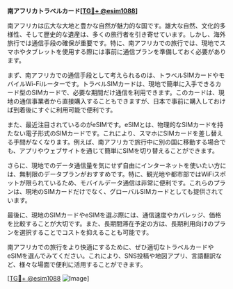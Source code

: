 **南アフリカトラベルカード[[TG💪+ @esim1088](https://t.me/s/esim1088)]**

南アフリカは広大な大地と豊かな自然が魅力的な国です。雄大な自然、文化的多様性、そして歴史的な遺産は、多くの旅行者を引き寄せています。しかし、海外旅行では通信手段の確保が重要です。特に、南アフリカでの旅行では、現地でスマホやタブレットを使用する際には事前に通信プランを準備しておく必要があります。

まず、南アフリカでの通信手段として考えられるのは、トラベルSIMカードやモバイルWi-Fiルーターです。トラベルSIMカードは、現地で簡単に入手できるカード型のSIMカードで、必要な期間だけ通信を利用できます。このカードは、現地の通信事業者から直接購入することもできますが、日本で事前に購入しておけば到着後にすぐに利用可能で便利です。

また、最近注目されているのがeSIMです。eSIMとは、物理的なSIMカードを持たない電子形式のSIMカードです。これにより、スマホにSIMカードを差し替える手間がなくなります。例えば、南アフリカで旅行中に別の国に移動する場合でも、アプリやウェブサイトを通じて簡単にSIMを切り替えることができます。

さらに、現地でのデータ通信量を気にせず自由にインターネットを使いたい方には、無制限のデータプランがおすすめです。特に、観光地や都市部ではWiFiスポットが限られているため、モバイルデータ通信は非常に便利です。これらのプランは、現地のSIMカードだけでなく、グローバルSIMカードとしても提供されています。

最後に、現地のSIMカードやeSIMを選ぶ際には、通信速度やカバレッジ、価格を比較することが大切です。また、長期間滞在予定の方は、長期利用向けのプランを選択することでコストを抑えることも可能です。

南アフリカでの旅行をより快適にするために、ぜひ適切なトラベルカードやeSIMを選んでみてください。これにより、SNS投稿や地図アプリ、言語翻訳など、様々な場面で便利に活用することができます。

[[TG💪+ @esim1088](https://t.me/s/esim1088) ![Image](https://i.postimg.cc/Y0z9fWf4/image.png)]